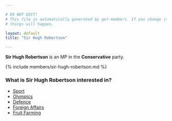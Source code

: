 ```yaml
---

# DO NOT EDIT!
# This file is automatically generated by get-members. If you change it, bad
# things will happen.

layout: default
title: "Sir Hugh Robertson"

---
```


**Sir Hugh Robertson** is an MP in the **Conservative** party.

{% include members/sir-hugh-robertson.md %}

### What is Sir Hugh Robertson interested in?


* [Sport](/interests/sport.html)
* [Olympics](/interests/olympics.html)
* [Defence](/interests/defence.html)
* [Foreign Affairs](/interests/foreign-affairs.html)
* [Fruit Farming](/interests/fruit-farming.html)
